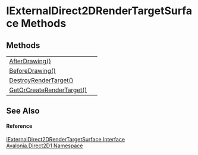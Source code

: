 # IExternalDirect2DRenderTargetSurface Methods




## Methods
<table>
<tr>
<td><a href="M_Avalonia_Direct2D1_IExternalDirect2DRenderTargetSurface_AfterDrawing">AfterDrawing()</a></td>
<td> </td>
</tr>
<tr>
<td><a href="M_Avalonia_Direct2D1_IExternalDirect2DRenderTargetSurface_BeforeDrawing">BeforeDrawing()</a></td>
<td> </td>
</tr>
<tr>
<td><a href="M_Avalonia_Direct2D1_IExternalDirect2DRenderTargetSurface_DestroyRenderTarget">DestroyRenderTarget()</a></td>
<td> </td>
</tr>
<tr>
<td><a href="M_Avalonia_Direct2D1_IExternalDirect2DRenderTargetSurface_GetOrCreateRenderTarget">GetOrCreateRenderTarget()</a></td>
<td> </td>
</tr>
</table>

## See Also


#### Reference
<a href="T_Avalonia_Direct2D1_IExternalDirect2DRenderTargetSurface">IExternalDirect2DRenderTargetSurface Interface</a>  
<a href="N_Avalonia_Direct2D1">Avalonia.Direct2D1 Namespace</a>  


